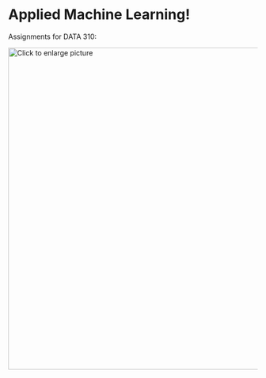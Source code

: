 # Applied Machine Learning!

Assignments for DATA 310:

<a href="https://drive.google.com/uc?export=view&id=<FILEID>"><img src="https://drive.google.com/uc?export=view&id=1BdkPd5TPel2dvpmKRVGs9qYYfgkMvgha" style="width: 650px; max-width: 100%; height: auto" title="Click to enlarge picture" />
